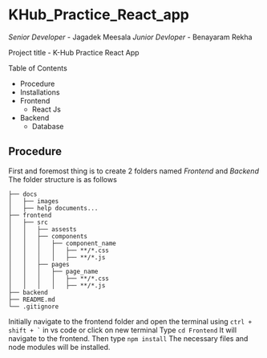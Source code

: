 # KHub_Practice_React_app
*Senior Developer* - Jagadek Meesala
*Junior Devloper* - Benayaram Rekha

Project title - K-Hub Practice React App

Table of Contents
- Procedure
- Installations
- Frontend
   - React Js
- Backend
   - Database

 ## Procedure
First and foremost thing is to create 2 folders named *Frontend* and *Backend*
The folder structure is as follows

```
├── docs
│   ├── images
│   ├── help documents...
├── frontend 
│   ├── src
│   │   ├── assests
│   │   ├── components
│   │   │   ├── component_name
│   │   │   │   ├── **/*.css
│   │   │   │   ├── **/*.js
│   │   ├── pages
│   │   │   ├── page_name
│   │   │   │   ├── **/*.css
│   │   │   │   ├── **/*.js
├── backend
├── README.md
└── .gitignore
```
Initially navigate to the frontend folder and open the terminal using ``` ctrl + shift + ` ``` in vs code or click on new terminal
Type ``` cd Frontend ```
It will navigate to the frontend. Then type ``` npm install ```
The necessary files and node modules will be installed.


